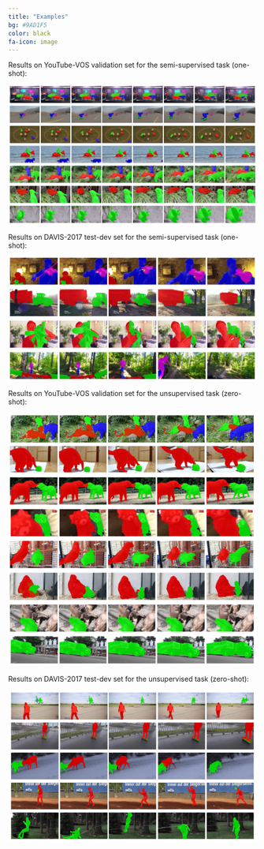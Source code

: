 ```yaml
---
title: "Examples"
bg: #9AD1F5
color: black
fa-icon: image
---
```


Results on YouTube-VOS validation set for the semi-supervised task (one-shot):

<img src="../assets/youtube-one-qualitative.png" alt="youtube-vos one shot"/>

Results on DAVIS-2017 test-dev set for the semi-supervised task (one-shot):

<img src="./assets/davis-one-qualitative.png" alt="davis one shot"/>

Results on YouTube-VOS validation set for the unsupervised task (zero-shot):

<img src="./assets/youtube-zero-qualitative.png" alt="youtube-vos zero shot"/>

Results on DAVIS-2017 test-dev set for the unsupervised task (zero-shot):

<img src="./assets/davis-zero-qualitative.png" alt="youtube-vos zero shot"/>
